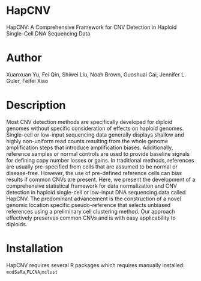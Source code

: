 # HapCNV
HapCNV: A Comprehensive Framework for CNV Detection in Haploid Single-Cell DNA Sequencing Data

# Author
Xuanxuan Yu, Fei Qin, Shiwei Liu, Noah Brown, Guoshuai Cai, Jennifer L. Guler, Feifei Xiao

# Description
Most CNV detection methods are specifically developed for diploid genomes without specific consideration of effects on haploid genomes. Single-cell or low-input sequencing data generally displays shallow and highly non-uniform read counts resulting from the whole genome amplification steps that introduce amplification biases. Additionally, reference samples or normal controls are used to provide baseline signals for defining copy number losses or gains. In traditional methods, references are usually pre-specified from cells that are assumed to be normal or disease-free. However, the use of pre-defined reference cells can bias results if common CNVs are present. Here, we present the development of a comprehensive statistical framework for data normalization and CNV detection in haploid single-cell or low-input DNA sequencing data called HapCNV. The predominant advancement is the construction of a novel genomic location specific pseudo-reference that selects unbiased references using a preliminary cell clustering method. Our approach effectively preserves common CNVs and is with easy applicability to diploids.

# Installation
HapCNV requires several R packages which requires manually installed: `modSaRa`,`FLCNA`,`mclust` 
